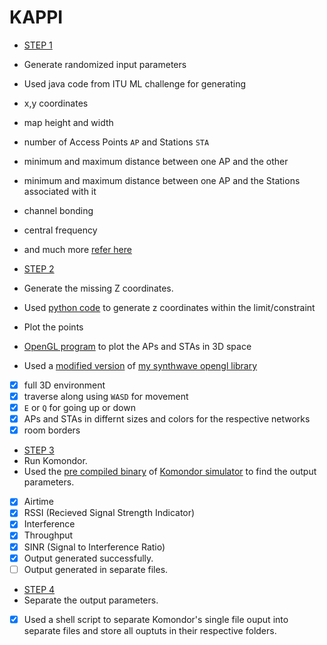# KAPPI

- [STEP 1](https://github.com/bhu1-103/KAPPI/tree/main/step1)
 - Generate randomized input parameters
  - Used java code from ITU ML challenge for generating 
   - x,y coordinates
   - map height and width
   - number of Access Points `AP` and Stations `STA`
   - minimum and maximum distance between one AP and the other
   - minimum and maximum distance between one AP and the Stations associated with it
   - channel bonding
   - central frequency
   - and much more [refer here](https://github.com/bhu1-103/KAPPI/blob/main/step1/input-java.csv)

- [STEP 2](https://github.com/bhu1-103/KAPPI/tree/main/step2)
 - Generate the missing Z coordinates.
  - Used [python code](https://github.com/bhu1-103/KAPPI/blob/main/step2/oriz.py) to generate z coordinates within the limit/constraint
 - Plot the points
  - [OpenGL program](https://github.com/bhu1-103/KAPPI/blob/main/step2/v0.4/source/main.cpp) to plot the APs and STAs in 3D space
  - Used a [modified version](https://github.com/bhu1-103/KAPPI/blob/main/step2/v0.4/source/synthwave.cpp) of [my synthwave opengl library](https://github.com/bhu1-103/swiss-army-katana/blob/main/lib/synthwave/synthwave.cpp)
  - [x] full 3D environment
  - [x] traverse along using `WASD` for movement
  - [x] `E` or `Q` for going up or down
  - [x] APs and STAs in differnt sizes and colors for the respective networks
  - [x] room borders
- [STEP 3](https://github.com/bhu1-103/KAPPI/blob/main/step3/combine.sh)
 - Run Komondor.
 - Used the [pre compiled binary](https://github.com/bhu1-103/KAPPI/blob/main/Komondor/Code/main/komondor_main) of [Komondor simulator](https://github.com/wn-upf/Komondor) to find the output parameters.
  - [x] Airtime
  - [x] RSSI (Recieved Signal Strength Indicator)
  - [x] Interference
  - [x] Throughput
  - [x] SINR (Signal to Interference Ratio)
 - [x] Output generated successfully.
 - [ ] Output generated in separate files.

- [STEP 4](https://github.com/bhu1-103/KAPPI/blob/main/step4/saigo-no-steppu.sh)
 - Separate the output parameters.
 - [x] Used a shell script to separate Komondor's single file ouput into separate files and store all ouptuts in their respective folders.
